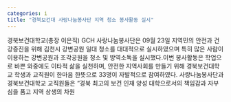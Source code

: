 ```yaml
---
categories: i
title: "경북보건대 사랑나눔봉사단 지역 청소 봉사활동 실시"
---
```

경북보건대학교(총장 이은직) GCH 사랑나눔봉사단은 09월 23일 지역민의 안전과 건강증진을 위해 김천시 강변공원 일대 청소를 대대적으로 실시하였으며 특히 많은 사람이 이용하는 강변공원과 조각공원을 청소 및 방역소독을 실시했다.이번 봉사활동은 학업으로 바쁜 와중에도 이타적 삶을 실천하며, 안전한 지역사회를 만들기 위해 경북보건대학교 학생과 교직원이 한마음 한뜻으로 33명이 자발적으로 참여하였다.									사랑나눔봉사단과 경북보건대학교 교직원들은 “경북 최고의 보건 인재 양성 대학으로서의 책임감과 자부심을 품고 지역 상생의 차원